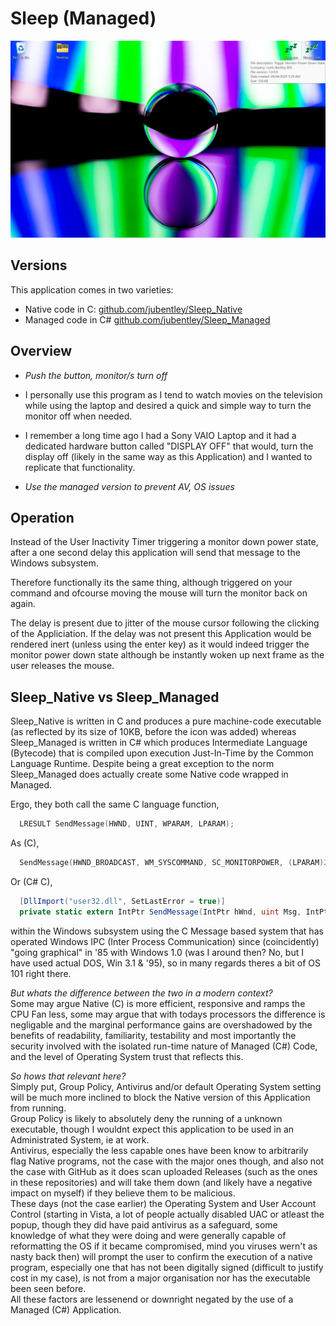 # Sleep (Managed)

![og-image](Screenshot%202025-04-16%20134347.jpg)

## Versions
This application comes in two varieties:
* Native code in C: [github.com/jubentley/Sleep_Native ](https://github.com/jubentley/Sleep_Native)
* Managed code in C# [github.com/jubentley/Sleep_Managed](https://github.com/jubentley/Sleep_Managed)

## Overview

* <i>Push the button, monitor/s turn off</i>

* I personally use this program as I tend to watch movies on the television while using the laptop and desired a quick and simple way to turn the monitor off when needed.

* I remember a long time ago I had a Sony VAIO Laptop and it had a dedicated hardware button called "DISPLAY OFF" that would, turn the display off (likely in the same way as this Application) and I wanted to replicate that functionality.

* <i>Use the managed version to prevent AV, OS issues</i>

## Operation

Instead of the User Inactivity Timer triggering a monitor down power state, after a one second delay this application will 
send that message to the Windows 
subsystem.

Therefore functionally its the same thing, although triggered on your command and ofcourse moving the mouse will turn the monitor back on again.

The delay is present due to jitter of the mouse cursor following the clicking of the Appliciation. If the delay was not present this Application would be rendered inert (unless using the enter key) as it would indeed trigger the monitor power down state although be instantly woken up next frame as the user releases the mouse.

## Sleep_Native vs Sleep_Managed
Sleep_Native is written in C and produces a pure machine-code executable (as reflected by its size of 10KB, before the icon was added) whereas Sleep_Managed is written in C# which produces Intermediate Language (Bytecode) that is compiled upon execution Just-In-Time by the Common Language Runtime. Despite being a great exception to the norm Sleep_Managed does actually create some Native code wrapped in Managed.

Ergo, they both call the same C language function,
```C
  LRESULT SendMessage(HWND, UINT, WPARAM, LPARAM);
```
As (C),
```C
  SendMessage(HWND_BROADCAST, WM_SYSCOMMAND, SC_MONITORPOWER, (LPARAM)2);
```
Or (C# C),
```C#
  [DllImport("user32.dll", SetLastError = true)]
  private static extern IntPtr SendMessage(IntPtr hWnd, uint Msg, IntPtr wParam, IntPtr lParam);
```
        
within the Windows subsystem 
using the C Message based system that has operated Windows IPC (Inter Process Communication) since (coincidently) 
"going graphical" in '85 with Windows 1.0 (was I around then? No, but I have used actual DOS, Win 3.1 & '95), so in many regards theres a bit of OS 101 right there.

<i>But whats the difference between the two in a modern context?</i> \
Some may argue Native (C) is more efficient, responsive and ramps the CPU Fan less, some may argue that with todays processors the difference is negligable and 
the marginal performance gains are overshadowed by the benefits of readability, familiarity, testability and most importantly the security involved with the 
isolated run-time nature of Managed (C#) Code, and the level of Operating System trust that reflects this.

<i>So hows that relevant here?</i> \
Simply put, Group Policy, Antivirus and/or default Operating System setting will be much more inclined to block the Native version of this Application from running.<br>
Group Policy is likely to absolutely deny the running of a unknown executable, though I wouldnt expect this application to be used in an Administrated System, ie at work.<br>
Antivirus, especially the less capable ones have been know to arbitrarily flag Native programs, not the case with the major ones though, and also not the case with GitHub as it does scan uploaded Releases (such as the ones in these repositories) and will take them down (and likely have a negative impact on myself) if they believe them to be malicious.<br>
These days (not the case earlier) the Operating System and User Account Control (starting in Vista, a lot of people actually disabled UAC or atleast the popup, though they did have paid antivirus as a safeguard, some knowledge of what they were doing and were generally capable of reformatting the OS if it became compromised, mind you viruses wern't as nasty back then) will prompt the user to confirm the execution of a native program, especially one that has not been digitally signed (difficult to justify cost in my case), is not from a major organisation nor has the executable been seen before.<br>
All these factors are lessenend or downright negated by the use of a Managed (C#) Application.


